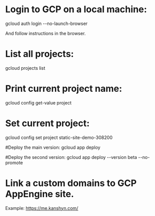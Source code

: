 # Login to GCP on a local machine:
gcloud auth login --no-launch-browser

And follow instructions in the browser.

# List all projects:
gcloud projects list

# Print current project name:
gcloud config get-value project

# Set current project:
gcloud config set project static-site-demo-308200

#Deploy the main version:
gcloud app deploy

#Deploy the second version:
gcloud app deploy --version beta --no-promote

# Link a custom domains to GCP AppEngine site.
Example: https://me.kanshyn.com/


